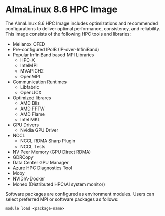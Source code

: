 # AlmaLinux 8.6 HPC Image

The AlmaLInux 8.6 HPC Image includes optimizations and recommended configurations to deliver optimal performance,
consistency, and reliability. This image consists of the following HPC tools and libraries:

- Mellanox OFED
- Pre-configured IPoIB (IP-over-InfiniBand)
- Popular InfiniBand based MPI Libraries
  - HPC-X
  - IntelMPI
  - MVAPICH2
  - OpenMPI
- Communication Runtimes
  - Libfabric
  - OpenUCX
- Optimized librares
  - AMD Blis
  - AMD FFTW
  - AMD Flame
  - Intel MKL
- GPU Drivers
  - Nvidia GPU Driver
- NCCL
  - NCCL RDMA Sharp Plugin
  - NCCL Tests
- NV Peer Memory (GPU Direct RDMA)
- GDRCopy
- Data Center GPU Manager
- Azure HPC Diagnostics Tool
- Moby
- NVIDIA-Docker
- Moneo (Distributed HPC/AI system monitor)

Software packages are configured as environment modules. Users can select preferred MPI or software packages as follows:

`module load <package-name>`
